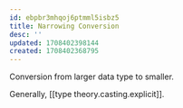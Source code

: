 ```yaml
---
id: ebpbr3mhqoj6ptmml5isbz5
title: Narrowing Conversion
desc: ''
updated: 1708402398144
created: 1708402368795
---
```



Conversion from larger data type to smaller.

Generally, [[type theory.casting.explicit]].
